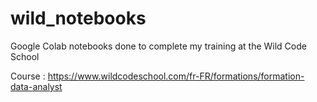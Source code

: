 # wild_notebooks
Google Colab notebooks done to complete my training at the Wild Code School

Course : https://www.wildcodeschool.com/fr-FR/formations/formation-data-analyst
